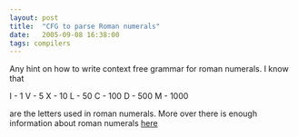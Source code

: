 ```yaml
---
layout: post
title:  "CFG to parse Roman numerals"
date:   2005-09-08 16:38:00
tags: compilers
---
```


Any hint on how to write context free grammar for roman numerals. I know that

I - 1
V - 5
X - 10
L - 50
C - 100
D - 500
M - 1000

are the letters used in roman numerals. More over there is enough information about roman numerals [here](http://en.wikipedia.org/wiki/Roman_Numerals)
